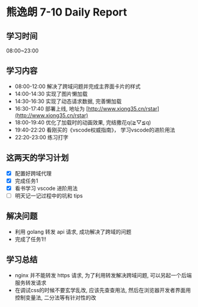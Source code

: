 
# 熊逸朗 7-10 Daily Report

## 学习时间

08:00~23:00

## 学习内容

- 08:00-12:00 解决了跨域问题并完成主界面卡片的样式
- 14:00-14:30 实现了图片懒加载
- 14:30-16:30 实现了动态请求数据, 完善懒加载
- 16:30-17:40 部署上线, 地址为 [http://www.xiong35.cn/rstar](http://www.xiong35.cn/rstar)
- 18:00-19:40 优化了加载时的动画效果, 完结撒花q(≧▽≦q)
- 19:40-22:20 看刚买的《vscode权威指南》， 学习vscode的进阶用法 
- 22:20-23:00 练习打字

## 这两天的学习计划

- [x] 配置好跨域代理
- [x] 完成任务1
- [x] 看书学习 vscode 进阶用法
- [ ] 明天记一记过程中的坑和 tips

## 解决问题

- 利用 golang 转发 api 请求, 成功解决了跨域的问题
- 完成了任务1!!

## 学习总结

- nginx 并不能转发 https 请求, 为了利用转发解决跨域问题, 可以另起一个后端服务转发请求
- 在调试css的时候不要玄学乱改, 应该先查查用法, 然后在浏览器开发者界面用控制变量法, 二分法等有针对性的改